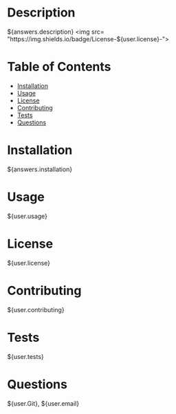 # Description  
${answers.description}
<img src= "https://img.shields.io/badge/License-${user.license}-">

# Table of Contents  
* [Installation](#installation)  
* [Usage](#usage) 
* [License](#license)
* [Contributing](#contriuting) 
* [Tests](#tests)
* [Questions](#questions)

# Installation  
${answers.installation}

# Usage
${user.usage}

# License  
${user.license}

# Contributing  
${user.contributing}

# Tests  
${user.tests}

# Questions
${user.Git}, ${user.email}